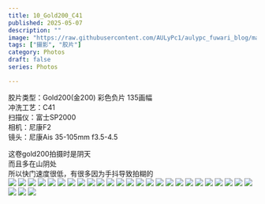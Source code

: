 ```yaml
---
title: 10_Gold200_C41
published: 2025-05-07
description: ""
image: "https://raw.githubusercontent.com/AULyPc1/aulypc_fuwari_blog/main/picture/mypic/film/10_Gold200_C41/000038.webp"
tags: ["摄影", "胶片"]
category: Photos
draft: false
series: Photos

---
```

胶片类型：Gold200(金200) 彩色负片 135画幅  
冲洗工艺：C41  
扫描仪：富士SP2000  
相机：尼康F2  
镜头：尼康Ais 35-105mm f3.5-4.5  

这卷gold200拍摄时是阴天  
而且多在山阴处  
所以快门速度很低，有很多因为手抖导致拍糊的  
![](https://raw.githubusercontent.com/AULyPc1/aulypc_fuwari_blog/main/picture/mypic/film/10_Gold200_C41/000043.webp)
![](https://raw.githubusercontent.com/AULyPc1/aulypc_fuwari_blog/main/picture/mypic/film/10_Gold200_C41/000042.webp)
![](https://raw.githubusercontent.com/AULyPc1/aulypc_fuwari_blog/main/picture/mypic/film/10_Gold200_C41/000041.webp)
![](https://raw.githubusercontent.com/AULyPc1/aulypc_fuwari_blog/main/picture/mypic/film/10_Gold200_C41/000039.webp)
![](https://raw.githubusercontent.com/AULyPc1/aulypc_fuwari_blog/main/picture/mypic/film/10_Gold200_C41/000038.webp)
![](https://raw.githubusercontent.com/AULyPc1/aulypc_fuwari_blog/main/picture/mypic/film/10_Gold200_C41/000037.webp)
![](https://raw.githubusercontent.com/AULyPc1/aulypc_fuwari_blog/main/picture/mypic/film/10_Gold200_C41/000036.webp)
![](https://raw.githubusercontent.com/AULyPc1/aulypc_fuwari_blog/main/picture/mypic/film/10_Gold200_C41/000035.webp)
![](https://raw.githubusercontent.com/AULyPc1/aulypc_fuwari_blog/main/picture/mypic/film/10_Gold200_C41/000034.webp)
![](https://raw.githubusercontent.com/AULyPc1/aulypc_fuwari_blog/main/picture/mypic/film/10_Gold200_C41/000033.webp)
![](https://raw.githubusercontent.com/AULyPc1/aulypc_fuwari_blog/main/picture/mypic/film/10_Gold200_C41/000032.webp)
![](https://raw.githubusercontent.com/AULyPc1/aulypc_fuwari_blog/main/picture/mypic/film/10_Gold200_C41/000031.webp)
![](https://raw.githubusercontent.com/AULyPc1/aulypc_fuwari_blog/main/picture/mypic/film/10_Gold200_C41/000029.webp)
![](https://raw.githubusercontent.com/AULyPc1/aulypc_fuwari_blog/main/picture/mypic/film/10_Gold200_C41/000025.webp)
![](https://raw.githubusercontent.com/AULyPc1/aulypc_fuwari_blog/main/picture/mypic/film/10_Gold200_C41/000023.webp)
![](https://raw.githubusercontent.com/AULyPc1/aulypc_fuwari_blog/main/picture/mypic/film/10_Gold200_C41/000022.webp)
![](https://raw.githubusercontent.com/AULyPc1/aulypc_fuwari_blog/main/picture/mypic/film/10_Gold200_C41/000021.webp)
![](https://raw.githubusercontent.com/AULyPc1/aulypc_fuwari_blog/main/picture/mypic/film/10_Gold200_C41/000018.webp)
![](https://raw.githubusercontent.com/AULyPc1/aulypc_fuwari_blog/main/picture/mypic/film/10_Gold200_C41/000016.webp)
![](https://raw.githubusercontent.com/AULyPc1/aulypc_fuwari_blog/main/picture/mypic/film/10_Gold200_C41/000014.webp)
![](https://raw.githubusercontent.com/AULyPc1/aulypc_fuwari_blog/main/picture/mypic/film/10_Gold200_C41/000013.webp)
![](https://raw.githubusercontent.com/AULyPc1/aulypc_fuwari_blog/main/picture/mypic/film/10_Gold200_C41/000012.webp)
![](https://raw.githubusercontent.com/AULyPc1/aulypc_fuwari_blog/main/picture/mypic/film/10_Gold200_C41/000011.webp)
![](https://raw.githubusercontent.com/AULyPc1/aulypc_fuwari_blog/main/picture/mypic/film/10_Gold200_C41/000010.webp)
![](https://raw.githubusercontent.com/AULyPc1/aulypc_fuwari_blog/main/picture/mypic/film/10_Gold200_C41/000009.webp)
![](https://raw.githubusercontent.com/AULyPc1/aulypc_fuwari_blog/main/picture/mypic/film/10_Gold200_C41/000008.webp)
![](https://raw.githubusercontent.com/AULyPc1/aulypc_fuwari_blog/main/picture/mypic/film/10_Gold200_C41/000007.webp)
![](https://raw.githubusercontent.com/AULyPc1/aulypc_fuwari_blog/main/picture/mypic/film/10_Gold200_C41/000001.webp)